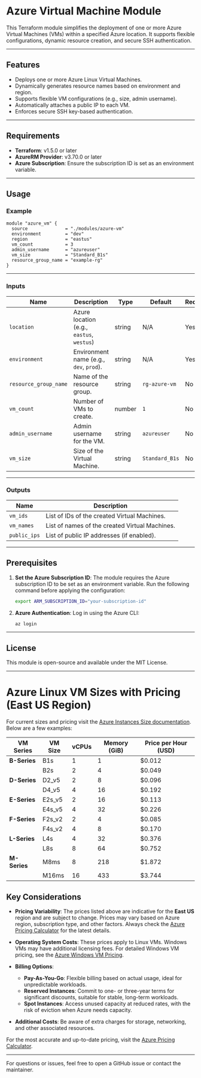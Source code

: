 
# Azure Virtual Machine Module

This Terraform module simplifies the deployment of one or more Azure Virtual Machines (VMs) within a specified Azure location. It supports flexible configurations, dynamic resource creation, and secure SSH authentication.

---

## Features

- Deploys one or more Azure Linux Virtual Machines.
- Dynamically generates resource names based on environment and region.
- Supports flexible VM configurations (e.g., size, admin username).
- Automatically attaches a public IP to each VM.
- Enforces secure SSH key-based authentication.

---

## Requirements

- **Terraform**: v1.5.0 or later
- **AzureRM Provider**: v3.70.0 or later
- **Azure Subscription**: Ensure the subscription ID is set as an environment variable.

---

## Usage

### Example

```
module "azure_vm" {
  source              = "./modules/azure-vm"
  environment         = "dev"
  region              = "eastus"
  vm_count            = 3
  admin_username      = "azureuser"
  vm_size             = "Standard_B1s"
  resource_group_name = "example-rg"
}
```

---

### Inputs

| Name                  | Description                                  | Type   | Default       | Required |
|-----------------------|----------------------------------------------|--------|---------------|----------|
| `location`            | Azure location (e.g., `eastus`, `westus`)   | string | N/A            | Yes      |
| `environment`         | Environment name (e.g., `dev`, `prod`).     | string | N/A            | Yes      |
| `resource_group_name` | Name of the resource group.                 | string | `rg-azure-vm`  | No       |
| `vm_count`            | Number of VMs to create.                    | number | `1`            | No       |
| `admin_username`      | Admin username for the VM.                  | string | `azureuser`    | No       |
| `vm_size`             | Size of the Virtual Machine.                | string | `Standard_B1s` | No       |

---

### Outputs

| Name          | Description                                   |
|---------------|-----------------------------------------------|
| `vm_ids`      | List of IDs of the created Virtual Machines. |
| `vm_names`    | List of names of the created Virtual Machines.|
| `public_ips`  | List of public IP addresses (if enabled).    |

---

## Prerequisites

1. **Set the Azure Subscription ID**:
   The module requires the Azure subscription ID to be set as an environment variable. Run the following command before applying the configuration:
   ```bash
   export ARM_SUBSCRIPTION_ID="your-subscription-id"
   ```

2. **Azure Authentication**:
   Log in using the Azure CLI:
   ```bash
   az login
   ```

---

## License

This module is open-source and available under the MIT License.

---


# Azure Linux VM Sizes with Pricing (East US Region)

For current sizes and pricing visit the [Azure Instances Size documentation](https://learn.microsoft.com/en-us/azure/virtual-machines/sizes/overview). Below are a few examples: 

| **VM Series**   | **VM Size**       | **vCPUs** | **Memory (GiB)** | **Price per Hour (USD)** |
|------------------|-------------------|-----------|------------------|--------------------------|
| **B-Series**     | B1s               | 1         | 1                | $0.012                   |
|                  | B2s               | 2         | 4                | $0.049                   |
| **D-Series**     | D2_v5             | 2         | 8                | $0.096                   |
|                  | D4_v5             | 4         | 16               | $0.192                   |
| **E-Series**     | E2s_v5            | 2         | 16               | $0.113                   |
|                  | E4s_v5            | 4         | 32               | $0.226                   |
| **F-Series**     | F2s_v2            | 2         | 4                | $0.085                   |
|                  | F4s_v2            | 4         | 8                | $0.170                   |
| **L-Series**     | L4s               | 4         | 32               | $0.376                   |
|                  | L8s               | 8         | 64               | $0.752                   |
| **M-Series**     | M8ms              | 8         | 218              | $1.872                   |
|                  | M16ms             | 16        | 433              | $3.744                   |

## Key Considerations

- **Pricing Variability**: The prices listed above are indicative for the **East US** region and are subject to change. Prices may vary based on Azure region, subscription type, and other factors. Always check the [Azure Pricing Calculator](https://azure.microsoft.com/en-us/pricing/calculator/) for the latest details.

- **Operating System Costs**: These prices apply to Linux VMs. Windows VMs may have additional licensing fees. For detailed Windows VM pricing, see the [Azure Windows VM Pricing](https://azure.microsoft.com/en-us/pricing/details/virtual-machines/windows/).

- **Billing Options**:
  - **Pay-As-You-Go**: Flexible billing based on actual usage, ideal for unpredictable workloads.
  - **Reserved Instances**: Commit to one- or three-year terms for significant discounts, suitable for stable, long-term workloads.
  - **Spot Instances**: Access unused capacity at reduced rates, with the risk of eviction when Azure needs capacity.

- **Additional Costs**: Be aware of extra charges for storage, networking, and other associated resources.

For the most accurate and up-to-date pricing, visit the [Azure Pricing Calculator](https://azure.microsoft.com/en-us/pricing/calculator/).


---
For questions or issues, feel free to open a GitHub issue or contact the maintainer.
